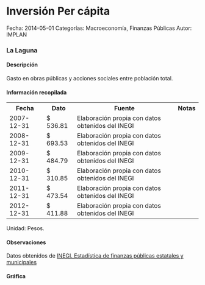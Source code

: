 Inversión Per cápita
=====

Fecha: 2014-05-01
Categorías: Macroeconomía, Finanzas Públicas
Autor: IMPLAN

### La Laguna

#### Descripción

Gasto en obras públicas y acciones sociales entre población total.

#### Información recopilada

<table class="table table-hover table-bordered">
  <tr><th>Fecha</th><th>Dato</th><th>Fuente</th><th>Notas</th></tr>
  <tr><td>2007-12-31</td><td>$ 536.81</td><td>Elaboración propia con datos obtenidos del INEGI</td><td></td></tr>
  <tr><td>2008-12-31</td><td>$ 693.53</td><td>Elaboración propia con datos obtenidos del INEGI</td><td></td></tr>
  <tr><td>2009-12-31</td><td>$ 484.79</td><td>Elaboración propia con datos obtenidos del INEGI</td><td></td></tr>
  <tr><td>2010-12-31</td><td>$ 310.85</td><td>Elaboración propia con datos obtenidos del INEGI</td><td></td></tr>
  <tr><td>2011-12-31</td><td>$ 473.54</td><td>Elaboración propia con datos obtenidos del INEGI</td><td></td></tr>
  <tr><td>2012-12-31</td><td>$ 411.88</td><td>Elaboración propia con datos obtenidos del INEGI</td><td></td></tr>
</table>

Unidad: Pesos.

#### Observaciones

Datos obtenidos de [INEGI. Estadística de finanzas públicas estatales y municipales](http://www.inegi.org.mx/sistemas/olap/Proyectos/bd/continuas/finanzaspublicas/FPMun.asp?s=est&c=11289&proy=efipem_fmun)

#### Gráfica

<div id="Morriserzmrepo" class="grafica"></div>
  <!-- JAVASCRIPT DE LA GRAFICA EN Morriserzmrepo -->
  <script>
  new Morris.Bar({
    element: 'Morriserzmrepo',
    data: [
      { fecha: '2007-12-31', dato: 536.81 },
      { fecha: '2008-12-31', dato: 693.53 },
      { fecha: '2009-12-31', dato: 484.79 },
      { fecha: '2010-12-31', dato: 310.85 },
      { fecha: '2011-12-31', dato: 473.54 },
      { fecha: '2012-12-31', dato: 411.88 }
    ],
    xkey: 'fecha',
    ykeys: ['dato'],
    labels: ['Dato']
  });
  </script>
